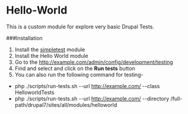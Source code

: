 # Hello-World

This is a custom module for explore very basic Drupal Tests.

###Installation
1. Install the [simpletest](https://www.drupal.org/project/simpletest) module
2. Install the Hello World module
3. Go to the http://example.com/admin/config/development/testing
4. Find and select and click on the **Run tests** button
5. You can also run the following command for testing-

* php ./scripts/run-tests.sh --url http://example.com/ --class HelloworldTests
* php ./scripts/run-tests.sh --url http://example.com/ --directory /full-path/drupal7/sites/all/modules/helloworld